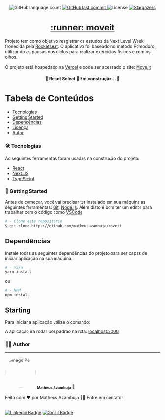 <p align="center">
    <img alt="GitHub language count" src="https://img.shields.io/github/languages/count/matheusazambuja/moveit?color=%2304D361">
    <a href="https://github.com/matheusazambuja/moveit/commits/master">
        <img alt="GitHub last commit" src="https://img.shields.io/github/last-commit/matheusazambuja/moveit">
    </a>
    <img alt="License" src="https://img.shields.io/badge/license-MIT-brightgreen">
    <a href="https://github.com/matheusazambuja/moveit/stargazers">
        <img alt="Stargazers" src="https://img.shields.io/github/stars/matheusazambuja/moveit?style=social">
    </a>
</p>

<h1 align="center">
    <a href="https://pt-br.reactjs.org/">:runner: moveit</a>
</h1>

Projeto tem como objetivo resgistrar os estudos da Next Level Week fronecida pela [Rocketseat](https://rocketseat.com.br). O aplicativo foi baseado no método Pomodoro, utilizando as pausas nos ciclos para realizar exercicíos físicos e com os olhos.
<br><br>
O projeto está hospedado na [Vercel](https://vercel.com) e pode ser acessado o site: [Move.it](https://moveit-matheusazambuja.vercel.app/)

<h4 align="center"> 
	🚧  React Select 🚀 Em construção...  🚧
</h4>

Tabela de Conteúdos
=================
<!--ts-->
   * [Tecnologias](#-tecnologias)
   * [Getting Started](#-getting-started)
   * [Dependências](#-dependências)
   * [Licença](#-licença)
   * [Autor](#-autor)
<!--te-->


### 🛠 Tecnologias
As seguintes ferramentas foram usadas na construção do projeto:

- [React](https://pt-br.reactjs.org/)
- [Next.JS](https://nextjs.org/)
- [TypeScript](https://www.typescriptlang.org/)

### 🚀 Getting Started

Antes de começar, você vai precisar ter instalado em sua máquina as seguintes ferramentas:
[Git](https://git-scm.com), [Node.js](https://nodejs.org/en/). 
Além disto é bom ter um editor para trabalhar com o código como [VSCode](https://code.visualstudio.com/)


```bash
# - Clone este repositório
$ git clone https://github.com/matheusazambuja/moveit
```

## Dependências
Instale todas as seguintes dependências do projeto para ser capaz de iniciar aplicação na sua máquina.
```bash
# - Yarn
yarn install
```
ou
```bash
# - NPM
npm install
```

## Starting
Para iniciar a aplicação utilize o comando:

A aplicação irá rodar por padrão na rota: [localhost:3000](http://localhost:3000)

### 🤵🏿 Author
---
<div>
    <img style="border-radius: 50%;" src="https://avatars.githubusercontent.com/u/60441029?s=460&u=d1fb5758f1192d28b6957689b03d7d9c2f77398f&v=4" width="100px;" alt="Image Perfil" />
    <sub><b>Matheus Azambuja</b></sub> 🚀
</div>
<br>
Feito com ❤️ por Matheus Azambuja 👋🏿 Entre em contato!
<br><br>

[![Linkedin Badge](https://img.shields.io/badge/-MatheusAzambuja-blue?style=flat-square&logo=Linkedin&logoColor=white&link=https://https://www.linkedin.com/in/matheus-azambuja-9197411a1//)](https://https://www.linkedin.com/in/matheus-azambuja-9197411a1//)
[![Gmail Badge](https://img.shields.io/badge/-matheusazambuja35@gmail.com-c14438?style=flat-square&logo=Gmail&logoColor=white&link=mailto:matheusazambuja35@gmail.com)](mailto:matheusazambuja35@gmail.com)